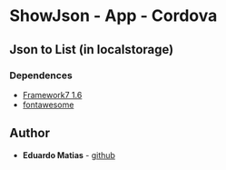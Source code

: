 # ShowJson - App - Cordova

## Json to List (in localstorage)

### Dependences
* [Framework7 1.6](https://framework7.io/)
* [fontawesome](http://fontawesome.io/icons/)

## Author
* **Eduardo Matias** - [github](https://github.com/eduardomatias)

